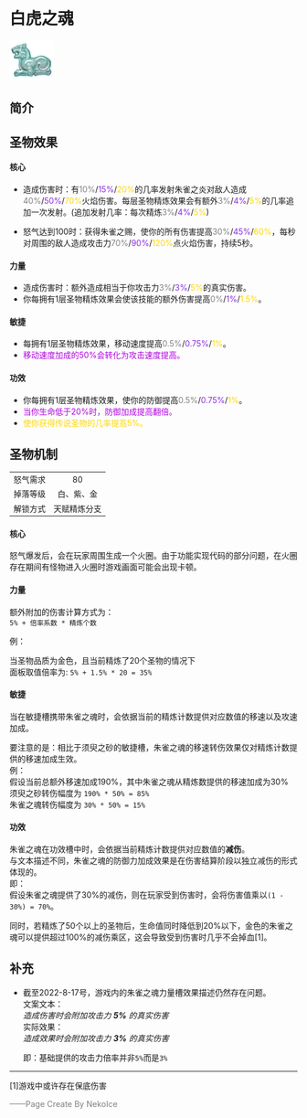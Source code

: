 # 白虎之魂
![白虎之魂](../Img/Texture2D_Potion/白虎之魂.png)
## 简介
## 圣物效果
#### **核心**  
- 造成伤害时：有<font color=gray>10%</font>/<font color=BlueViolet>15%</font>/<font color=gold>20%</font>的几率发射朱雀之炎对敌人造成<font color=gray>40%</font>/<font color=BlueViolet>50%</font>/<font color=gold>70%</font>火焰伤害</color>。每层圣物精炼效果会有额外<font color=gray>3%</font>/<font color=BlueViolet>4%</font>/<font color=gold>5%</font>的几率追加一次发射。(追加发射几率：每次精炼<font color=gray>3%</font>/<font color=BlueViolet>4%</font>/<font color=gold>5%</font>)

- 怒气达到100时：获得朱雀之赐，使你的所有伤害提高<font color=gray>30%</font>/<font color=BlueViolet>45%</font>/<font color=gold>60%</font>，每秒对周围的敌人造成攻击力<font color=gray>70%</font>/<font color=BlueViolet>90%</font>/<font color=gold>120%</font>点火焰伤害，持续5秒。
#### **力量** 
- 造成伤害时：额外造成相当于你攻击力<font color=gray>3%</font>/<font color=BlueViolet>3%</font>/<font color=gold>5%</font>的真实伤害。
- 你每拥有1层圣物精炼效果会使该技能的额外伤害提高<font color=gray>0%</font>/<font color=BlueViolet>1%</font>/<font color=gold>1.5%</font>。  
#### **敏捷**
- 每拥有1层圣物精炼效果，移动速度提高<font color=gray>0.5%</font>/<font color=BlueViolet>0.75%</font>/<font color=gold>1%</font>。
- <font color=bloeviolet>移动速度加成的50%会转化为攻击速度提高。</font>
#### **功效**
- 你每拥有1层圣物精炼效果，使你的防御提高<font color=gray>0.5%</font>/<font color=BlueViolet>0.75%</font>/<font color=gold>1%</font>。
- <font color=bloeviolet>当你生命低于20%时，防御加成提高翻倍。</font>
- <font color=gold>使你获得传说圣物的几率提高5%。</font>

## 圣物机制
|||
| :----: | :----: |
|怒气需求|80|
|掉落等级|白、紫、金|
|解锁方式|天赋精炼分支|

#### **核心**
怒气爆发后，会在玩家周围生成一个火圈。由于功能实现代码的部分问题，在火圈存在期间有怪物进入火圈时游戏画面可能会出现卡顿。
#### **力量**
额外附加的伤害计算方式为：  
`5% + 倍率系数 * 精炼个数`

例：

当圣物品质为金色，且当前精炼了20个圣物的情况下  
面板取值倍率为: `5% + 1.5% * 20 = 35%`


#### **敏捷**
当在敏捷槽携带朱雀之魂时，会依据当前的精炼计数提供对应数值的移速以及攻速加成。  


要注意的是：相比于须臾之砂的敏捷槽，朱雀之魂的移速转伤效果仅对精炼计数提供的移速加成生效。  
例：  
    假设当前总额外移速加成190%，其中朱雀之魂从精炼数提供的移速加成为30%  
    须臾之砂转伤幅度为 `190% * 50% = 85%`  
    朱雀之魂转伤幅度为 `30% * 50% = 15%`
#### **功效**
朱雀之魂在功效槽中时，会依据当前精炼计数提供对应数值的**减伤**。  
与文本描述不同，朱雀之魂的防御力加成效果是在伤害结算阶段以独立减伤的形式体现的。  
即：  
    假设朱雀之魂提供了30%的减伤，则在玩家受到伤害时，会将伤害值乘以`(1 - 30%) = 70%`。

同时，若精炼了50个以上的圣物后，生命值同时降低到20%以下，金色的朱雀之魂可以提供超过100%的减伤乘区，这会导致受到伤害时几乎不会掉血[1]。


## 补充
- 截至2022-8-17号，游戏内的朱雀之魂力量槽效果描述仍然存在问题。  
    文案文本：  
    *造成伤害时会附加攻击力* ***5%*** *的真实伤害*  
    实际效果：  
    *造成效果时会附加攻击力* ***3%*** *的真实伤害*


    即：基础提供的攻击力倍率并非`5%`而是`3%`

---
[1]游戏中或许存在保底伤害

<font color=grey>——Page Create By NekoIce</font>
